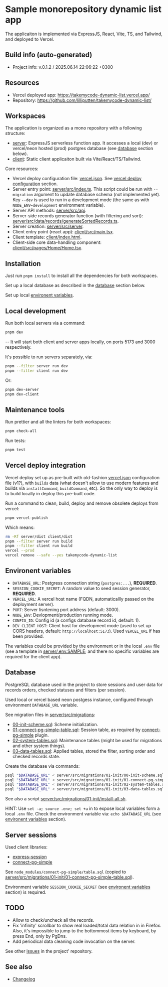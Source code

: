 <!--
 @since 2025.06.07, 19:45
 @changed 2025.06.14, 21:06
-->

# Sample monorepository dynamic list app

The applicaiton is implemented via ExpressJS, React, Vite, TS, and Tailwind, and deployed to Vercel.

## Build info (auto-generated)

- Project info: v.0.1.2 / 2025.06.14 22:06:22 +0300

## Resources

- Vercel deployed app: https://takemycode-dynamic-list.vercel.app/
- Repository: https://github.com/lilliputten/takemycode-dynamic-list/

## Workspaces

The application is organized as a mono repository with a following structure:

- [server](server): ExpressJS serverless function app. It accesses a local (dev) or vercel/neon hosted (prod) postgres database (see [database](#database) section below).
- [client](client): Static client applicaiton built via Vite/React/TS/Tailwind.

Core resources:

- Vercel deploy configuration file: [vercel.json](vercel.json). See [vercel deploy configuration](#vercel-deploy-integration) section.
- Server entry point: [server/src/index.ts](server/src/index.ts). This script could be run with `--migration` argument to update database schema (not implemented yet). Key `--dev` is used to run in a development mode (the same as with `NODE_ENV=development` environment variable).
- Server API methods: [server/src/api](server/src/api).
- Server-side records generator function (with filtering and sort): [server/src/data/records/generateSortedRecords.ts](server/src/data/records/generateSortedRecords.ts).
- Server creation: [server/src/server](server/src/server).
- Client entry point (react app): [client/src/main.tsx](client/src/main.tsx).
- Client template: [client/index.html](client/index.html).
- Client-side core data-handling component: [client/src/pages/Home/Home.tsx](client/src/pages/Home/Home.tsx).

## Installation

Just run `pnpm install` to install all the dependencies for both workspaces.

Set up a local database as described in the [database](#database) section below.

Set up local [environent variables](#environent-variables).

## Local development

Run both local servers via a command:

```bash
pnpm dev
```

-- It will start both client and server apps locally, on ports 5173 and 3000 respectively.

It's possible to run servers separately, via:

```bash
pnpm --filter server run dev
pnpm --filter client run dev
```

Or:

```bash
pnpm dev-server
pnpm dev-client
```

## Maintenance tools

Run prettier and all the linters for both workspaces:

```bash
pnpm check-all
```

Run tests:

```bash
pnpm test
```

## Vercel deploy integration

Vercel deploy set up as pre-built with old-fashion [vercel.json](vercel.json) configuration file (v1?), with `builds` data (what doesn't allow to use modern features and builds via `installCommand`, `buildCommand`, etc). So the only way to deploy is to build locally in deploy this pre-built code.

Run a command to clean, build, deploy and remove obsolete deploys from vercel:

```bash
pnpm vercel-publish
```

Which means:

```bash
rm -Rf server/dist client/dist
pnpm --filter server run build
pnpm --filter client run build
vercel --prod
vercel remove --safe --yes takemycode-dynamic-list
```

## Environent variables

- `DATABASE_URL`: Postgress connection string (`postgres:...`), **REQUIRED**.
- `SESSION_COOKIE_SECRET`: A random value to seed session generator, **REQUIRED**.
- `VERCEL_URL`: A vercel host name (FQDN, automaticallly passed on the deployment server).
- `PORT`: Server lisntening port address (default: 3000).
- `NODE_ENV`: Devlopment/production running mode.
- `CONFIG_ID`: Config id (a configs database record id, default: 1).
- `DEV_CLIENT_HOST`: Client host for development mode (used to set up CORS headers, default: `http://localhost:5173`). Used `VERCEL_URL` if has been provided.

The variables could be provided by the environment or in the local `.env` file (see a template in [server/.env.SAMPLE](server/.env.SAMPLE); and there no specific variables are required for the client app).

## Database

PostgreSQL database used in the project to store sessions and user data for records orders, checked statuses and filters (per session).

Used local or vercel based neon postgess instance, configured through environment `DATABASE_URL` variable.

See migration files in [server/src/migrations](server/src/migrations):

- [00-init-scheme.sql](server/src/migrations/01-init/00-init-scheme.sql): Scheme initialization.
- [01-connect-pg-simple-table.sql](server/src/migrations/01-init/01-connect-pg-simple-table.sql): Session table, as required by [connect-pg-simple](https://www.npmjs.com/package/connect-pg-simple) plugin.
- [02-system-tables.sql](server/src/migrations/01-init/02-system-tables.sql): Maintenance tables (might be used for migrations and other system things).
- [03-data-tables.sql](server/src/migrations/01-init/03-data-tables.sql): Applied tables, stored the filter, sorting order and checked records state.

Create the database via commands:

```bash
psql "$DATABASE_URL" < server/src/migrations/01-init/00-init-scheme.sql
psql "$DATABASE_URL" < server/src/migrations/01-init/01-connect-pg-simple-table.sql
psql "$DATABASE_URL" < server/src/migrations/01-init/02-system-tables.sql
psql "$DATABASE_URL" < server/src/migrations/01-init/03-data-tables.sql
```

See also a script [server/src/migrations/01-init/install-all.sh](server/src/migrations/01-init/install-all.sh).

HINT: Use `set -a; source .env; set +a` in to expose local variables form a local `.env` file. Check the environment variable via: `echo $DATABASE_URL` (see [environent variables](#environent-variables) section).

## Server sessions

Used client libraries:

- [express-session](https://www.npmjs.com/package/express-session#compatible-session-stores)
- [connect-pg-simple](https://www.npmjs.com/package/connect-pg-simple)

See `node_modules/connect-pg-simple/table.sql` (copied to [server/src/migrations/01-init/01-connect-pg-simple-table.sql](server/src/migrations/01-init/01-connect-pg-simple-table.sql)).

Environment variable `SESSION_COOKIE_SECRET` (see [environent variables](#environent-variables) section) is required.

## TODO

- Allow to check/uncheck all the records.
- Fix 'infinity' scrollbar to show real loaded/total data relation in in Firefox. Also, it's impossible to jump to the bottommost items by keyboard, by press End, only by PgDns.
- Add periodical data cleaning code invocation on the server.

See other [issues](https://github.com/lilliputten/takemycode-dynamic-list/issues) in the project' repository.

## See also

- [Changelog](CHANGELOG.md)
